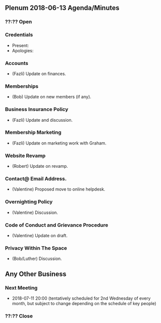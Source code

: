 ## Plenum 2018-06-13 Agenda/Minutes

### ??:?? Open

### Credentials
- Present:
- Apologies:

### Accounts
- (Fazli) Update on finances.

### Memberships
- (Bob) Update on new members (if any).

### Business Insurance Policy
- (Fazli) Update and discussion.

### Membership Marketing
- (Fazli) Update on marketing work with Graham.

### Website Revamp
- (Robert) Update on revamp.

### Contact@ Email Address.
- (Valentine) Proposed move to online helpdesk.

### Overnighting Policy
- (Valentine) Discussion.

### Code of Conduct and Grievance Procedure
- (Valentine) Update on draft.

### Privacy Within The Space
- (Bob/Luther) Discussion.

## Any Other Business

### Next Meeting
- 2018-07-11 20:00 (tentatively scheduled for 2nd Wednesday of every month, but subject to change depending on the schedule of key people)

### ??:?? Close
